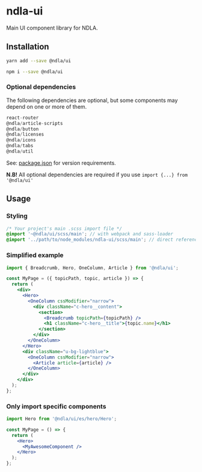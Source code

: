 # ndla-ui

Main UI component library for NDLA.

## Installation

```sh
yarn add --save @ndla/ui
```

```sh
npm i --save @ndla/ui
```

### Optional dependencies

The following dependencies are optional, but some components may depend on one or more of them.

```js
react-router
@ndla/article-scripts
@ndla/button
@ndla/licenses
@ndla/icons
@ndla/tabs
@ndla/util
```

See: [package.json](package.json) for version requirements.

**N.B!** All optional dependencies are required if you use `import {...} from '@ndla/ui'`

## Usage

### Styling

```scss
/* Your project's main .scss import file */
@import '~@ndla/ui/scss/main'; // with webpack and sass-loader
@import '../path/to/node_modules/ndla-ui/scss/main'; // direct reference
```

### Simplified example

```jsx
import { Breadcrumb, Hero, OneColumn, Article } from '@ndla/ui';

const MyPage = ({ topicPath, topic, article }) => {
  return (
    <div>
      <Hero>
        <OneColumn cssModifier="narrow">
          <div className="c-hero__content">
            <section>
              <Breadcrumb topicPath={topicPath} />
              <h1 className="c-hero__title">{topic.name}</h1>
            </section>
          </div>
        </OneColumn>
      </Hero>
      <div className="u-bg-lightblue">
        <OneColumn cssModifier="narrow">
          <Article article={article} />
        </OneColumn>
      </div>
    </div>
  );
};
```

### Only import specific components

```jsx
import Hero from '@ndla/ui/es/hero/Hero';

const MyPage = () => {
  return (
    <Hero>
      <MyAwesomeComponent />
    </Hero>
  );
};
```
